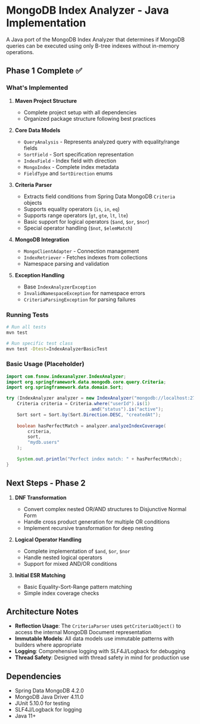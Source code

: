 # MongoDB Index Analyzer - Java Implementation

A Java port of the MongoDB Index Analyzer that determines if MongoDB queries can be executed using only B-tree indexes without in-memory operations.

## Phase 1 Complete ✅

### What's Implemented

1. **Maven Project Structure**
   - Complete project setup with all dependencies
   - Organized package structure following best practices

2. **Core Data Models**
   - `QueryAnalysis` - Represents analyzed query with equality/range fields
   - `SortField` - Sort specification representation
   - `IndexField` - Index field with direction
   - `MongoIndex` - Complete index metadata
   - `FieldType` and `SortDirection` enums

3. **Criteria Parser**
   - Extracts field conditions from Spring Data MongoDB `Criteria` objects
   - Supports equality operators (`is`, `in`, `eq`)
   - Supports range operators (`gt`, `gte`, `lt`, `lte`)
   - Basic support for logical operators (`$and`, `$or`, `$nor`)
   - Special operator handling (`$not`, `$elemMatch`)

4. **MongoDB Integration**
   - `MongoClientAdapter` - Connection management
   - `IndexRetriever` - Fetches indexes from collections
   - Namespace parsing and validation

5. **Exception Handling**
   - Base `IndexAnalyzerException`
   - `InvalidNamespaceException` for namespace errors
   - `CriteriaParsingException` for parsing failures

### Running Tests

```bash
# Run all tests
mvn test

# Run specific test class
mvn test -Dtest=IndexAnalyzerBasicTest
```

### Basic Usage (Placeholder)

```java
import com.fsnow.indexanalyzer.IndexAnalyzer;
import org.springframework.data.mongodb.core.query.Criteria;
import org.springframework.data.domain.Sort;

try (IndexAnalyzer analyzer = new IndexAnalyzer("mongodb://localhost:27017")) {
    Criteria criteria = Criteria.where("userId").is(1)
                               .and("status").is("active");
    Sort sort = Sort.by(Sort.Direction.DESC, "createdAt");
    
    boolean hasPerfectMatch = analyzer.analyzeIndexCoverage(
        criteria, 
        sort, 
        "mydb.users"
    );
    
    System.out.println("Perfect index match: " + hasPerfectMatch);
}
```

## Next Steps - Phase 2

1. **DNF Transformation**
   - Convert complex nested OR/AND structures to Disjunctive Normal Form
   - Handle cross product generation for multiple OR conditions
   - Implement recursive transformation for deep nesting

2. **Logical Operator Handling**
   - Complete implementation of `$and`, `$or`, `$nor`
   - Handle nested logical operators
   - Support for mixed AND/OR conditions

3. **Initial ESR Matching**
   - Basic Equality-Sort-Range pattern matching
   - Simple index coverage checks

## Architecture Notes

- **Reflection Usage**: The `CriteriaParser` uses `getCriteriaObject()` to access the internal MongoDB Document representation
- **Immutable Models**: All data models use immutable patterns with builders where appropriate
- **Logging**: Comprehensive logging with SLF4J/Logback for debugging
- **Thread Safety**: Designed with thread safety in mind for production use

## Dependencies

- Spring Data MongoDB 4.2.0
- MongoDB Java Driver 4.11.0
- JUnit 5.10.0 for testing
- SLF4J/Logback for logging
- Java 11+